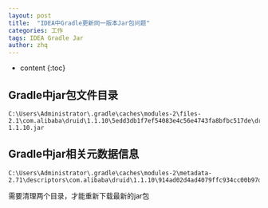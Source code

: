 ```yaml
---
layout: post
title:  "IDEA中Gradle更新同一版本Jar包问题"
categories: 工作
tags: IDEA Gradle Jar
author: zhq
---
```


* content
{:toc}



## Gradle中jar包文件目录


```text
C:\Users\Administrator\.gradle\caches\modules-2\files-2.1\com.alibaba\druid\1.1.10\5edd3db1f7ef54083e4c56e4743fa8bfbc517de\druid-1.1.10.jar
```

## Gradle中jar相关元数据信息

```text
C:\Users\Administrator\.gradle\caches\modules-2\metadata-2.71\descriptors\com.alibaba\druid\1.1.10\914ad02d4ad4079ffc934cc00b97defa\descriptor.bin
```

需要清理两个目录，才能重新下载最新的jar包
